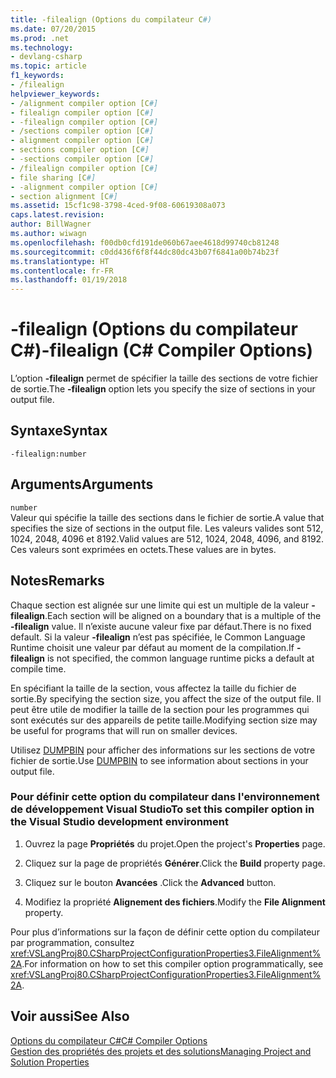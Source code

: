 ```yaml
---
title: -filealign (Options du compilateur C#)
ms.date: 07/20/2015
ms.prod: .net
ms.technology:
- devlang-csharp
ms.topic: article
f1_keywords:
- /filealign
helpviewer_keywords:
- /alignment compiler option [C#]
- filealign compiler option [C#]
- -filealign compiler option [C#]
- /sections compiler option [C#]
- alignment compiler option [C#]
- sections compiler option [C#]
- -sections compiler option [C#]
- /filealign compiler option [C#]
- file sharing [C#]
- -alignment compiler option [C#]
- section alignment [C#]
ms.assetid: 15cf1c98-3798-4ced-9f08-60619308a073
caps.latest.revision: 
author: BillWagner
ms.author: wiwagn
ms.openlocfilehash: f00db0cfd191de060b67aee4618d99740cb81248
ms.sourcegitcommit: c0dd436f6f8f44dc80dc43b07f6841a00b74b23f
ms.translationtype: HT
ms.contentlocale: fr-FR
ms.lasthandoff: 01/19/2018
---
```

# <a name="-filealign-c-compiler-options"></a><span data-ttu-id="8aea3-102">-filealign (Options du compilateur C#)</span><span class="sxs-lookup"><span data-stu-id="8aea3-102">-filealign (C# Compiler Options)</span></span>
<span data-ttu-id="8aea3-103">L’option **-filealign** permet de spécifier la taille des sections de votre fichier de sortie.</span><span class="sxs-lookup"><span data-stu-id="8aea3-103">The **-filealign** option lets you specify the size of sections in your output file.</span></span>  
  
## <a name="syntax"></a><span data-ttu-id="8aea3-104">Syntaxe</span><span class="sxs-lookup"><span data-stu-id="8aea3-104">Syntax</span></span>  
  
```console  
-filealign:number  
```  
  
## <a name="arguments"></a><span data-ttu-id="8aea3-105">Arguments</span><span class="sxs-lookup"><span data-stu-id="8aea3-105">Arguments</span></span>  
 `number`  
 <span data-ttu-id="8aea3-106">Valeur qui spécifie la taille des sections dans le fichier de sortie.</span><span class="sxs-lookup"><span data-stu-id="8aea3-106">A value that specifies the size of sections in the output file.</span></span> <span data-ttu-id="8aea3-107">Les valeurs valides sont 512, 1024, 2048, 4096 et 8192.</span><span class="sxs-lookup"><span data-stu-id="8aea3-107">Valid values are 512, 1024, 2048, 4096, and 8192.</span></span> <span data-ttu-id="8aea3-108">Ces valeurs sont exprimées en octets.</span><span class="sxs-lookup"><span data-stu-id="8aea3-108">These values are in bytes.</span></span>  
  
## <a name="remarks"></a><span data-ttu-id="8aea3-109">Notes</span><span class="sxs-lookup"><span data-stu-id="8aea3-109">Remarks</span></span>  
 <span data-ttu-id="8aea3-110">Chaque section est alignée sur une limite qui est un multiple de la valeur **-filealign**.</span><span class="sxs-lookup"><span data-stu-id="8aea3-110">Each section will be aligned on a boundary that is a multiple of the **-filealign** value.</span></span> <span data-ttu-id="8aea3-111">Il n’existe aucune valeur fixe par défaut.</span><span class="sxs-lookup"><span data-stu-id="8aea3-111">There is no fixed default.</span></span> <span data-ttu-id="8aea3-112">Si la valeur **-filealign** n’est pas spécifiée, le Common Language Runtime choisit une valeur par défaut au moment de la compilation.</span><span class="sxs-lookup"><span data-stu-id="8aea3-112">If **-filealign** is not specified, the common language runtime picks a default at compile time.</span></span>  
  
 <span data-ttu-id="8aea3-113">En spécifiant la taille de la section, vous affectez la taille du fichier de sortie.</span><span class="sxs-lookup"><span data-stu-id="8aea3-113">By specifying the section size, you affect the size of the output file.</span></span> <span data-ttu-id="8aea3-114">Il peut être utile de modifier la taille de la section pour les programmes qui sont exécutés sur des appareils de petite taille.</span><span class="sxs-lookup"><span data-stu-id="8aea3-114">Modifying section size may be useful for programs that will run on smaller devices.</span></span>  
  
 <span data-ttu-id="8aea3-115">Utilisez [DUMPBIN](/cpp/build/reference/dumpbin-options) pour afficher des informations sur les sections de votre fichier de sortie.</span><span class="sxs-lookup"><span data-stu-id="8aea3-115">Use [DUMPBIN](/cpp/build/reference/dumpbin-options) to see information about sections in your output file.</span></span>  
  
### <a name="to-set-this-compiler-option-in-the-visual-studio-development-environment"></a><span data-ttu-id="8aea3-116">Pour définir cette option du compilateur dans l'environnement de développement Visual Studio</span><span class="sxs-lookup"><span data-stu-id="8aea3-116">To set this compiler option in the Visual Studio development environment</span></span>  
  
1.  <span data-ttu-id="8aea3-117">Ouvrez la page **Propriétés** du projet.</span><span class="sxs-lookup"><span data-stu-id="8aea3-117">Open the project's **Properties** page.</span></span>  
  
2.  <span data-ttu-id="8aea3-118">Cliquez sur la page de propriétés **Générer**.</span><span class="sxs-lookup"><span data-stu-id="8aea3-118">Click the **Build** property page.</span></span>  
  
3.  <span data-ttu-id="8aea3-119">Cliquez sur le bouton **Avancées** .</span><span class="sxs-lookup"><span data-stu-id="8aea3-119">Click the **Advanced** button.</span></span>  
  
4.  <span data-ttu-id="8aea3-120">Modifiez la propriété **Alignement des fichiers**.</span><span class="sxs-lookup"><span data-stu-id="8aea3-120">Modify the **File Alignment** property.</span></span>  
  
 <span data-ttu-id="8aea3-121">Pour plus d’informations sur la façon de définir cette option du compilateur par programmation, consultez <xref:VSLangProj80.CSharpProjectConfigurationProperties3.FileAlignment%2A>.</span><span class="sxs-lookup"><span data-stu-id="8aea3-121">For information on how to set this compiler option programmatically, see <xref:VSLangProj80.CSharpProjectConfigurationProperties3.FileAlignment%2A>.</span></span>  
  
## <a name="see-also"></a><span data-ttu-id="8aea3-122">Voir aussi</span><span class="sxs-lookup"><span data-stu-id="8aea3-122">See Also</span></span>  
 [<span data-ttu-id="8aea3-123">Options du compilateur C#</span><span class="sxs-lookup"><span data-stu-id="8aea3-123">C# Compiler Options</span></span>](../../../csharp/language-reference/compiler-options/index.md)  
 [<span data-ttu-id="8aea3-124">Gestion des propriétés des projets et des solutions</span><span class="sxs-lookup"><span data-stu-id="8aea3-124">Managing Project and Solution Properties</span></span>](/visualstudio/ide/managing-project-and-solution-properties)
